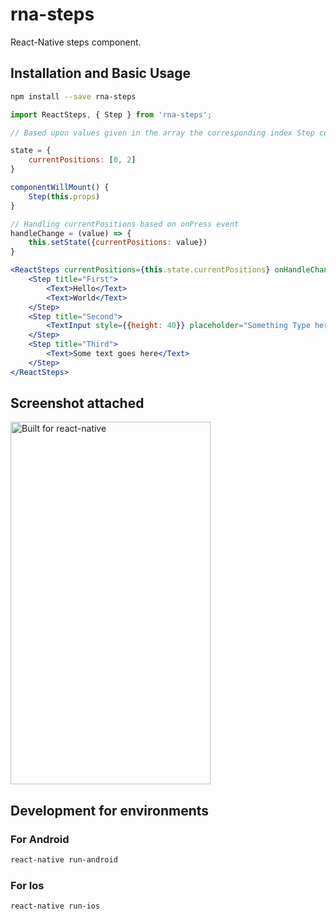 # rna-steps

React-Native steps component.

## Installation and Basic Usage

```bash
npm install --save rna-steps
```

```jsx
import ReactSteps, { Step } from 'rna-steps';

// Based upon values given in the array the corresponding index Step component will be expanded.  

state = {
    currentPositions: [0, 2]
}

componentWillMount() {
    Step(this.props)
}

// Handling currentPositions based on onPress event
handleChange = (value) => {
    this.setState({currentPositions: value})
}

<ReactSteps currentPositions={this.state.currentPositions} onHandleChange={this.handleChange}>
    <Step title="First">
        <Text>Hello</Text>
        <Text>World</Text>
    </Step>
    <Step title="Second">
        <TextInput style={{height: 40}} placeholder="Something Type here"/>
    </Step>
    <Step title="Third">
        <Text>Some text goes here</Text>
    </Step>
</ReactSteps>
```

## Screenshot attached
<img src="https://github.com/vinothkumarrenganathan/rna-steps/blob/master/images/reactsteps.png" alt="Built for react-native" width="320" height="580">

## Development for environments 
### For Android
```bash
react-native run-android
```

### For Ios
```bash
react-native run-ios
```

